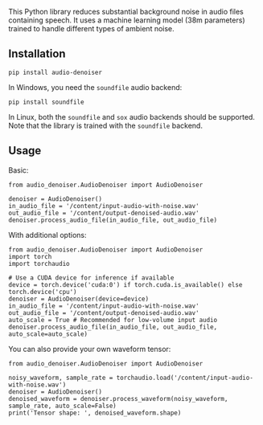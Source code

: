 This Python library reduces substantial background noise 
in audio files containing speech. It uses a machine 
learning model (38m parameters) trained to handle 
different types of ambient noise.

## Installation

    pip install audio-denoiser

In Windows, you need the `soundfile` audio backend:

    pip install soundfile

In Linux, both the `soundfile` and `sox` audio backends should be supported. Note that the library is trained with the `soundfile` backend.

## Usage

Basic:

    from audio_denoiser.AudioDenoiser import AudioDenoiser
    
    denoiser = AudioDenoiser()
    in_audio_file = '/content/input-audio-with-noise.wav'
    out_audio_file = '/content/output-denoised-audio.wav'
    denoiser.process_audio_file(in_audio_file, out_audio_file)

With additional options:

    from audio_denoiser.AudioDenoiser import AudioDenoiser
    import torch
    import torchaudio
    
    # Use a CUDA device for inference if available
    device = torch.device('cuda:0') if torch.cuda.is_available() else torch.device('cpu')
    denoiser = AudioDenoiser(device=device)
    in_audio_file = '/content/input-audio-with-noise.wav'
    out_audio_file = '/content/output-denoised-audio.wav'
    auto_scale = True # Recommended for low-volume input audio
    denoiser.process_audio_file(in_audio_file, out_audio_file, auto_scale=auto_scale)

You can also provide your own waveform tensor:

    from audio_denoiser.AudioDenoiser import AudioDenoiser

    noisy_waveform, sample_rate = torchaudio.load('/content/input-audio-with-noise.wav')
    denoiser = AudioDenoiser()
    denoised_waveform = denoiser.process_waveform(noisy_waveform, sample_rate, auto_scale=False)
    print('Tensor shape: ', denoised_waveform.shape)
